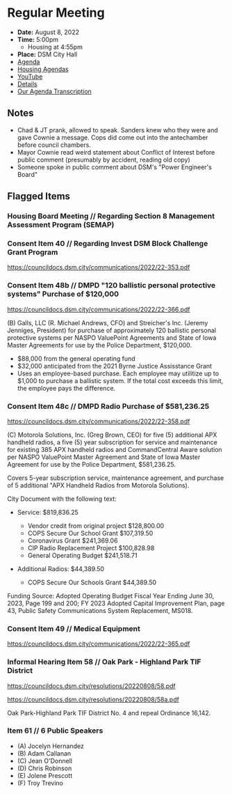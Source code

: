 # Regular Meeting

- **Date:** August 8, 2022
- **Time:** 5:00pm
    - Housing at 4:55pm
- **Place:** DSM City Hall
- [Agenda](https://councildocs.dsm.city/agendas/ag20220808.pdf?pdf=Agenda&t=1659763038192)
- [Housing Agendas](https://councildocs.dsm.city/agendas/mg20220808.pdf?pdf=Housing%20Agendas&t=1659763038192)
- [YouTube](https://youtu.be/fhHvZVLWG1M)
- [Details](https://www.dsm.city/citycouncil_detail_T60_R2059.php)
- [Our Agenda Transcription](#/view/agenda~2022~transcription~08-08_RM)

## Notes

- Chad & JT prank, allowed to speak. Sanders knew who they were and gave Cownie a message. Cops did come out into the antechamber before council chambers.
- Mayor Cownie read weird statement about Conflict of Interest before public comment (presumably by accident, reading old copy)
- Someone spoke in public comment about DSM's "Power Engineer's Board"

## Flagged Items

### Housing Board Meeting // Regarding Section 8 Management Assessment Program (SEMAP) 

### Consent Item 40 // Regarding Invest DSM Block Challenge Grant Program

https://councildocs.dsm.city/communications/2022/22-353.pdf

### Consent Item 48b // DMPD "120 ballistic personal protective systems" Purchase of $120,000

https://councildocs.dsm.city/communications/2022/22-366.pdf

(B) Galls, LLC (R. Michael Andrews, CFO) and Streicher's Inc. (Jeremy Jenniges, President) for purchase of approximately 120 ballistic personal protective systems per NASPO ValuePoint Agreements and State of Iowa Master Agreements for use by the Police Department, $120,000. 

- $88,000 from the general operating fund
- $32,000 anticipated from the 2021 Byrne Justice Assisstance Grant
- Uses an employee-based purchase. Each employee may utilitize up to $1,000 to purchase a ballistic system. If the total cost exceeds this limit, the employee pays the difference.

### Consent Item 48c // DMPD Radio Purchase of $581,236.25

https://councildocs.dsm.city/communications/2022/22-358.pdf

(C) Motorola Solutions, Inc. (Greg Brown, CEO) for five (5) additional APX handheld radios, a five (5) year subscription for service and maintenance for existing 385 APX handheld radios and CommandCentral Aware solution per NASPO ValuePoint Master Agreement and State of Iowa Master Agreement for use by the Police Department, $581,236.25. 

Covers 5-year subscription service, maintenance agreement, and purchase of 5 additional "APX Handheld Radios from Motorola Solutions). 

City Document with the following text: 

- Service: $819,836.25
    - Vendor credit from original project $128,800.00
    - COPS Secure Our School Grant $107,319.50
    - Coronavirus Grant $241,369.06
    - CIP Radio Replacement Project $100,828.98
    - General Operating Budget $241,518.71

- Additional Radios: $44,389.50
    - COPS Secure Our Schools Grant $44,389.50

Funding Source: Adopted Operating Budget Fiscal Year Ending June 30, 2023, Page 199 and 200; FY
2023 Adopted Capital Improvement Plan, page 43, Public Safety Communications System
Replacement, MS018.

### Consent Item 49 // Medical Equipment

https://councildocs.dsm.city/communications/2022/22-365.pdf

### Informal Hearing Item 58 // Oak Park - Highland Park TIF District

https://councildocs.dsm.city/resolutions/20220808/58.pdf

https://councildocs.dsm.city/resolutions/20220808/58a.pdf

Oak Park-Highland Park TIF District No. 4 and repeal Ordinance 16,142.

### Item 61 // 6 Public Speakers


- (A) Jocelyn Hernandez
- (B) Adam Callanan
- (C) Jean O'Donnell
- (D) Chris Robinson
- (E) Jolene Prescott
- (F) Troy Trevino
